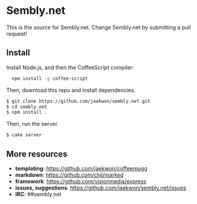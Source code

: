 # Sembly.net

This is the source for Sembly.net.
Change Sembly.net by submitting a pull request!

## Install

Install Node.js, and then the CoffeeScript compiler:
``` bash
  npm install -g coffee-script
```

Then, download this repo and install dependencies.
``` bash
$ git clone https://github.com/jaekwon/sembly.net.git
$ cd sembly.net
$ npm install .
```

Then, run the server.
``` bash
$ cake server
```

## More resources

* __templating__: https://github.com/jaekwon/coffeemugg
* __markdown__: https://github.com/chjj/marked
* __framework__: https://github.com/visionmedia/express
* __issues, suggestions__: https://github.com/jaekwon/sembly.net/issues
* __IRC__: ##sembly.net
